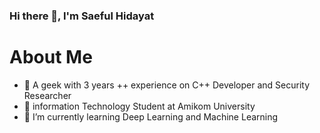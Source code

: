 ### Hi there 👋, I'm Saeful Hidayat


# About Me

- 🔴  A geek with 3 years ++ experience on C++ Developer and Security Researcher
- 🏣  information Technology Student at Amikom University
- 🌱 I’m currently learning Deep Learning and Machine Learning






<!--
**SaefulHidayat/SaefulHidayat** is a ✨ _special_ ✨ repository because its `README.md` (this file) appears on your GitHub profile.

Here are some ideas to get you started:

- 🔭 I’m currently working on ...
- 🌱 I’m currently learning ...
- 👯 I’m looking to collaborate on ...
- 🤔 I’m looking for help with ...
- 💬 Ask me about ...
- 📫 How to reach me: ...
- 😄 Pronouns: ...
- ⚡ Fun fact: ...
-->
